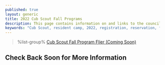 ```yaml
---
published: true
layout: generic
title: 2022 Cub Scout Fall Programs
description: This page contains information on and links to the council website to register for fall 2022 programs at Camp Workcoeman.
keywords: "Cub Scout, resident camp, 2022, registration, reservation, fall programs"
---
```


> %list-group%
> <a href="{{ site.url }}/#" class="list-group-item">Cub Scout Fall Program Flier (Coming Soon)</a>

## Check Back Soon for More Information

